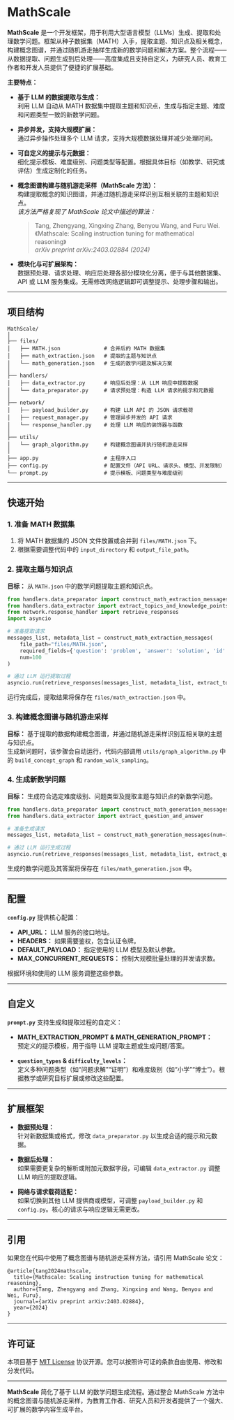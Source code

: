 # MathScale

**MathScale** 是一个开发框架，用于利用大型语言模型（LLMs）生成、提取和处理数学问题。框架从种子数据集（MATH）入手，提取主题、知识点及相关概念，构建概念图谱，并通过随机游走抽样生成新的数学问题和解决方案。整个流程——从数据提取、问题生成到后处理——高度集成且支持自定义，为研究人员、教育工作者和开发人员提供了便捷的扩展基础。

**主要特点：**

- **基于 LLM 的数据提取与生成：**  
  利用 LLM 自动从 MATH 数据集中提取主题和知识点，生成与指定主题、难度和问题类型一致的新数学问题。

- **异步并发，支持大规模扩展：**  
  通过异步操作处理多个 LLM 请求，支持大规模数据处理并减少处理时间。

- **可自定义的提示与元数据：**  
  细化提示模板、难度级别、问题类型等配置。根据具体目标（如教学、研究或评估）生成定制化的任务。

- **概念图谱构建与随机游走采样（MathScale 方法）：**  
  构建提取概念的知识图谱，并通过随机游走采样识别互相关联的主题和知识点。  
  *该方法严格复现了 MathScale 论文中描述的算法：*

  > Tang, Zhengyang, Xingxing Zhang, Benyou Wang, and Furu Wei.  
  > 《Mathscale: Scaling instruction tuning for mathematical reasoning》  
  > *arXiv preprint arXiv:2403.02884 (2024)*

- **模块化与可扩展架构：**  
  数据预处理、请求处理、响应后处理各部分模块化分离，便于与其他数据集、API 或 LLM 服务集成。无需修改网络逻辑即可调整提示、处理步骤和输出。

---

## 项目结构

```
MathScale/
│
├── files/
│   ├── MATH.json              # 合并后的 MATH 数据集
│   ├── math_extraction.json   # 提取的主题与知识点
│   └── math_generation.json   # 生成的数学问题及解决方案
│
├── handlers/
│   ├── data_extractor.py      # 响应后处理：从 LLM 响应中提取数据
│   └── data_preparator.py     # 请求预处理：构造 LLM 请求的提示和元数据
│
├── network/
│   ├── payload_builder.py     # 构建 LLM API 的 JSON 请求载荷
│   ├── request_manager.py     # 管理异步并发的 API 请求
│   └── response_handler.py    # 处理 LLM 响应的装饰器与函数
│
├── utils/
│   └── graph_algorithm.py     # 构建概念图谱并执行随机游走采样
│
├── app.py                     # 主程序入口
├── config.py                  # 配置文件（API URL、请求头、模型、并发限制）
└── prompt.py                  # 提示模板、问题类型与难度级别
```

---

## 快速开始

### 1. 准备 MATH 数据集

1. 将 MATH 数据集的 JSON 文件放置或合并到 `files/MATH.json` 下。
2. 根据需要调整代码中的 `input_directory` 和 `output_file_path`。

### 2. 提取主题与知识点

**目标：** 从 `MATH.json` 中的数学问题提取主题和知识点。

```python
from handlers.data_preparator import construct_math_extraction_messages
from handlers.data_extractor import extract_topics_and_knowledge_points
from network.response_handler import retrieve_responses
import asyncio

# 准备提取请求
messages_list, metadata_list = construct_math_extraction_messages(
    file_path="files/MATH.json",
    required_fields={'question': 'problem', 'answer': 'solution', 'id': 'id'},
    num=100
)

# 通过 LLM 运行提取过程
asyncio.run(retrieve_responses(messages_list, metadata_list, extract_topics_and_knowledge_points))
```

运行完成后，提取结果将保存在 `files/math_extraction.json` 中。

### 3. 构建概念图谱与随机游走采样

**目标：** 基于提取的数据构建概念图谱，并通过随机游走采样识别互相关联的主题与知识点。  
生成新问题时，该步骤会自动运行，代码内部调用 `utils/graph_algorithm.py` 中的 `build_concept_graph` 和 `random_walk_sampling`。

### 4. 生成新数学问题

**目标：** 生成符合选定难度级别、问题类型及提取主题与知识点的新数学问题。

```python
from handlers.data_preparator import construct_math_generation_messages
from handlers.data_extractor import extract_question_and_answer

# 准备生成请求
messages_list, metadata_list = construct_math_generation_messages(num=100)

# 通过 LLM 运行生成过程
asyncio.run(retrieve_responses(messages_list, metadata_list, extract_question_and_answer))
```

生成的数学问题及其答案将保存在 `files/math_generation.json` 中。

---

## 配置

**`config.py`** 提供核心配置：

- **API_URL：** LLM 服务的接口地址。
- **HEADERS：** 如果需要鉴权，包含认证令牌。
- **DEFAULT_PAYLOAD：** 指定使用的 LLM 模型及默认参数。
- **MAX_CONCURRENT_REQUESTS：** 控制大规模批量处理的并发请求数。

根据环境和使用的 LLM 服务调整这些参数。

---

## 自定义

**`prompt.py`** 支持生成和提取过程的自定义：

- **MATH_EXTRACTION_PROMPT & MATH_GENERATION_PROMPT：**  
  预定义的提示模板，用于指导 LLM 提取主题或生成问题/答案。
  
- **`question_types` & `difficulty_levels`：**  
  定义多种问题类型（如“问题求解”“证明”）和难度级别（如“小学”“博士”）。根据教学或研究目标扩展或修改这些配置。

---

## 扩展框架

- **数据预处理：**  
  针对新数据集或格式，修改 `data_preparator.py` 以生成合适的提示和元数据。

- **数据后处理：**  
  如果需要更复杂的解析或附加元数据字段，可编辑 `data_extractor.py` 调整 LLM 响应的提取逻辑。

- **网络与请求载荷适配：**  
  如果切换到其他 LLM 提供商或模型，可调整 `payload_builder.py` 和 `config.py`。核心的请求与响应逻辑无需更改。

---

## 引用

如果您在代码中使用了概念图谱与随机游走采样方法，请引用 MathScale 论文：

```
@article{tang2024mathscale,
  title={Mathscale: Scaling instruction tuning for mathematical reasoning},
  author={Tang, Zhengyang and Zhang, Xingxing and Wang, Benyou and Wei, Furu},
  journal={arXiv preprint arXiv:2403.02884},
  year={2024}
}
```

---

## 许可证

本项目基于 [MIT License](LICENSE) 协议开源。您可以按照许可证的条款自由使用、修改和分发代码。

---

**MathScale** 简化了基于 LLM 的数学问题生成流程。通过整合 MathScale 方法中的概念图谱与随机游走采样，为教育工作者、研究人员和开发者提供了一个强大、可扩展的数学内容生成平台。